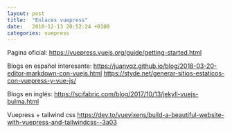 ```yaml
---
layout: post
title:  "Enlaces vuepress"
date:   2018-12-13 20:52:24 +0100
categories: vuepress
---
```


Pagina oficial:
https://vuepress.vuejs.org/guide/getting-started.html

Blogs en español interesante:
https://juanvqz.github.io/blog/2018-03-20-editor-markdown-con-vuejs.html
https://styde.net/generar-sitios-estaticos-con-vuepress-y-vue-js/

Blogs en inglés:
https://scifabric.com/blog/2017/10/13/jekyll-vuejs-bulma.html

Vuepress + tailwind css
https://dev.to/vuevixens/build-a-beautiful-website-with-vuepress-and-tailwindcss--3a03
